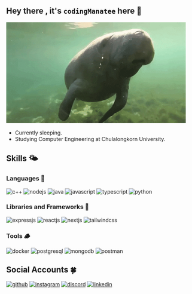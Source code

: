 ## Hey there , it's `codingManatee` here 🫧
![](https://github.com/codingManatee/codingManatee/blob/main/manatee.gif)
- Currently sleeping.
- Studying Computer Engineering at Chulalongkorn University.

## Skills 🌤️

### Languages 🍃

![c++](https://img.shields.io/badge/C%2B%2B-00599C?style=for-the-badge&logo=c%2B%2B&logoColor=white)
![nodejs](https://img.shields.io/badge/Node.js-43853D?style=for-the-badge&logo=node.js&logoColor=white)
![java](https://img.shields.io/badge/Java-ED8B00?style=for-the-badge&logo=java&logoColor=white)
![javascript](https://img.shields.io/badge/JavaScript-F7DF1E?style=for-the-badge&logo=javascript&logoColor=black)
![typescript](https://img.shields.io/badge/TypeScript-007ACC?style=for-the-badge&logo=typescript&logoColor=white)
![python](https://img.shields.io/badge/Python-3776AB?style=for-the-badge&logo=python&logoColor=white)

### Libraries and Frameworks 🌿

![expressjs](https://img.shields.io/badge/Express.js-404D59?style=for-the-badge)
![reactjs](https://img.shields.io/badge/React-20232A?style=for-the-badge&logo=react&logoColor=61DAFB)
![nextjs](https://img.shields.io/badge/Next.js-000?logo=nextdotjs&logoColor=fff&style=for-the-badge)
![tailwindcss](https://img.shields.io/badge/Tailwind_CSS-38B2AC?style=for-the-badge&logo=tailwind-css&logoColor=white)

### Tools 🪵

![docker](https://img.shields.io/badge/docker-%230db7ed.svg?style=for-the-badge&logo=docker&logoColor=white)
![postgresql](https://img.shields.io/badge/PostgreSQL-316192?style=for-the-badge&logo=postgresql&logoColor=white)
![mongodb](https://img.shields.io/badge/MongoDB-4EA94B?style=for-the-badge&logo=mongodb&logoColor=white)
![postman](https://img.shields.io/badge/Postman-FF6C37?style=for-the-badge&logo=postman&logoColor=white)

## Social Accounts 🍀

[![github](https://img.shields.io/badge/GitHub-100000?style=for-the-badge&logo=github&logoColor=white)](https://github.com/codingManatee)
[![instagram](https://img.shields.io/badge/Instagram-E4405F?style=for-the-badge&logo=instagram&logoColor=white)](https://www.instagram.com/pttzx_/)
[![discord](https://img.shields.io/badge/Discord-7289DA?style=for-the-badge&logo=discord&logoColor=white)](discordapp.com/users/366815107487105035)
[![linkedin](https://img.shields.io/badge/LinkedIn-0077B5?style=for-the-badge&logo=linkedin&logoColor=white)](https://www.linkedin.com/in/pattapon-vichanukroh-45868229b)
<!-- [![facebook](https://img.shields.io/badge/Facebook-1877F2?style=for-the-badge&logo=facebook&logoColor=white)](https://www.facebook.com/pattapon.aj/) -->
<!-- [![line](https://img.shields.io/badge/Line-00C300?style=for-the-badge&logo=line&logoColor=white)](https://line.me/ti/p/gDyLt3aChH) -->

